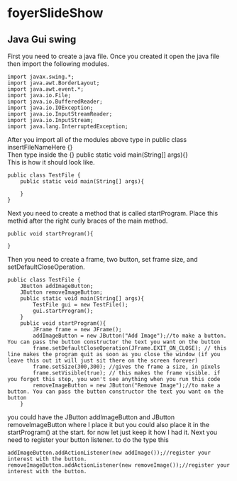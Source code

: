 # foyerSlideShow
## Java Gui swing
First you need to create a java file. Once you created it open the java file then import the following modules.
<br>
```
import javax.swing.*;
import java.awt.BorderLayout;
import java.awt.event.*;
import java.io.File;
import java.io.BufferedReader;
import java.io.IOException;
import java.io.InputStreamReader;
import java.io.InputStream;
import java.lang.InterruptedException;
```
After you import all of the modules above type in public class insertFileNameHere {}<br>Then type inside the {} public static void main(String[] args){}<br>This is how it should look like.<br>
```
public class TestFile {
    public static void main(String[] args){
        
    }
}
```
Next you need to create a method that is called startProgram. Place this methid after the right curly braces of the main method.<br>
```
public void startProgram(){
    
}
```
Then you need to create a frame, two button, set frame size, and setDefaultCloseOperation.
```
public class TestFile {
    JButton addImageButton;
    JButton removeImageButton;
    public static void main(String[] args){
        TestFile gui = new TestFile();
        gui.startProgram();
    }
    public void startProgram(){
        JFrame frame = new JFrame();
        addImageButton = new JButton("Add Image");//to make a button. You can pass the button constructor the text you want on the button
        frame.setDefaultCloseOperation(JFrame.EXIT_ON_CLOSE); // this line makes the program quit as soon as you close the window (if you leave this out it will just sit there on the screen forever)
        frame.setSize(300,300); //gives the frame a size, in pixels
        frame.setVisible(true); // this makes the frame visible. if you forget this step, you won't see anything when you run this code
        removeImageButton = new JButton("Remove Image");//to make a button. You can pass the button constructor the text you want on the button
    }
```
you could have the JButton addImageButton and JButton removeImageButton where I place it but you could also place it in the startProgram() at the start. for now let just keep it how I had it. Next you need to register your button listener. to do the type this
```
addImageButton.addActionListener(new addImage());//register your interest with the button.
removeImageButton.addActionListener(new removeImage());//register your interest with the button.
```
